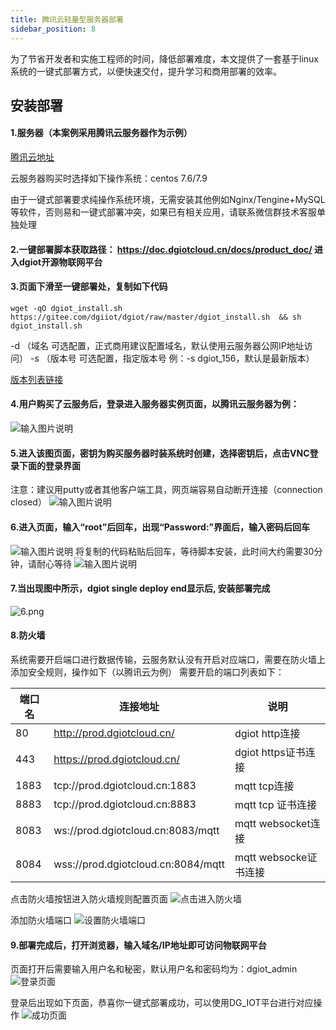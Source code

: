 ```yaml
---
title: 腾讯云轻量型服务器部署
sidebar_position: 8
---
```


为了节省开发者和实施工程师的时间，降低部署难度，本文提供了一套基于linux系统的一键式部署方式，以便快速交付，提升学习和商用部署的效率。
## 安装部署

#### 1.服务器（本案例采用腾讯云服务器作为示例）
[腾讯云地址](https://cloud.tencent.com/)

云服务器购买时选择如下操作系统：centos 7.6/7.9

由于一键式部署要求纯操作系统环境，无需安装其他例如Nginx/Tengine+MySQL等软件，否则易和一键式部署冲突，如果已有相关应用，请联系微信群技术客服单独处理

#### 2.一键部署脚本获取路径： https://doc.dgiotcloud.cn/docs/product_doc/ 进入dgiot开源物联网平台

#### 3.页面下滑至一键部署处，复制如下代码
```
wget -qO dgiot_install.sh https://gitee.com/dgiiot/dgiot/raw/master/dgiot_install.sh  && sh dgiot_install.sh
```
-d （域名  可选配置，正式商用建议配置域名，默认使用云服务器公网IP地址访问）
-s （版本号 可选配置，指定版本号 例：-s dgiot_156，默认是最新版本）

[版本列表链接](https://doc.dgiotcloud.cn/docs/product_doc/)

#### 4.用户购买了云服务后，登录进入服务器实例页面，以腾讯云服务器为例：
![输入图片说明](http://dgiot-1253666439.cos.ap-shanghai-fsi.myqcloud.com/dgiot_web/image_deployment/tencent_cloud_lightweight1.png)


#### 5.进入该图页面，密钥为购买服务器时装系统时创建，选择密钥后，点击VNC登录下面的登录界面
注意：建议用putty或者其他客户端工具，网页端容易自动断开连接（connection closed）
![输入图片说明](http://dgiot-1253666439.cos.ap-shanghai-fsi.myqcloud.com/dgiot_web/image_deployment/tencent_cloud_lightweight2.png)    

#### 6.进入页面，输入“root”后回车，出现“Password:”界面后，输入密码后回车
![输入图片说明](http://dgiot-1253666439.cos.ap-shanghai-fsi.myqcloud.com/dgiot_web/image_deployment/tencent_cloud_lightweight3.png)
将复制的代码粘贴后回车，等待脚本安装，此时间大约需要30分钟，请耐心等待
![输入图片说明](http://dgiot-1253666439.cos.ap-shanghai-fsi.myqcloud.com/dgiot_web/image_deployment/tencent_cloud_lightweight4.png)
#### 7.当出现图中所示，dgiot single deploy end显示后, 安装部署完成
![6.png](http://dgiot-1253666439.cos.ap-shanghai-fsi.myqcloud.com/shuwa_tech/zh/manual/cloud/bushu/6.png)

#### 8.防火墙

系统需要开启端口进行数据传输，云服务默认没有开启对应端口，需要在防火墙上添加安全规则，操作如下（以腾讯云为例）
需要开启的端口列表如下：

| 端口名 | 连接地址 | 说明 |
|-----|----|----|
|  80   |  http://prod.dgiotcloud.cn/  |  dgiot http连接  |
|  443  |  https://prod.dgiotcloud.cn/ |  dgiot https证书连接  |
|  1883   | tcp://prod.dgiotcloud.cn:1883 |   mqtt tcp连接 |
|  8883| tcp://prod.dgiotcloud.cn:8883    |   mqtt tcp 证书连接 |
|  8083  | ws://prod.dgiotcloud.cn:8083/mqtt   |  mqtt websocket连接  |
|  8084  |  wss://prod.dgiotcloud.cn:8084/mqtt  | mqtt websocke证书连接   |


点击防火墙按钮进入防火墙规则配置页面 
![点击进入防火墙](http://dgiot-1253666439.cos.ap-shanghai-fsi.myqcloud.com/dgiot_web/image_deployment/tencent_cloud_lightweight5.png)

添加防火墙端口
![设置防火墙端口](http://dgiot-1253666439.cos.ap-shanghai-fsi.myqcloud.com/dgiot_web/image_deployment/tencent_cloud_lightweight6.png)

#### 9.部署完成后，打开浏览器，输入域名/IP地址即可访问物联网平台 
页面打开后需要输入用户名和秘密，默认用户名和密码均为：dgiot_admin
![登录页面](http://dgiot-1253666439.cos.ap-shanghai-fsi.myqcloud.com/dgiot_web/image_deployment/tencent_cloud_lightweight7.png)

登录后出现如下页面，恭喜你一键式部署成功，可以使用DG_IOT平台进行对应操作
![成功页面](http://dgiot-1253666439.cos.ap-shanghai-fsi.myqcloud.com/dgiot_web/image_deployment/tencent_cloud_lightweight8.png)